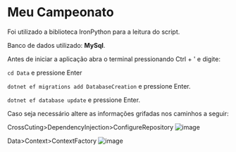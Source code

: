 # Meu Campeonato

Foi utilizado a biblioteca IronPython para a leitura do script.

Banco de dados utilizado: **MySql**.

Antes de iniciar a aplicação abra o terminal pressionando Ctrl + ' e digite: 

``cd Data`` e pressione Enter

``dotnet ef migrations add DatabaseCreation`` e pressione Enter.

``dotnet ef database update`` e pressione Enter.

Caso seja necessário altere as informações grifadas nos caminhos a seguir: 

CrossCuting>DependencyInjection>ConfigureRepository
![image](https://user-images.githubusercontent.com/41274609/186045302-64486ed2-7bdb-4cc9-8ce2-6c9923610070.png)

Data>Context>ContextFactory
![image](https://user-images.githubusercontent.com/41274609/186045418-a9e5a058-0c62-40f1-aa20-0a60251ea1a5.png)




